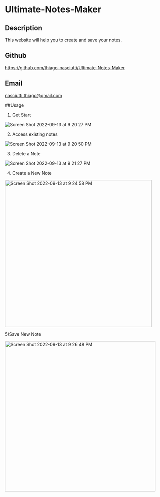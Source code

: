 # Ultimate-Notes-Maker

## Description

This website will help you to create and save your notes.

## Github

https://github.com/thiago-nasciutti/Ultimate-Notes-Maker

## Email

nasciutti.thiago@gmail.com

##Usage

1) Get Start

![Screen Shot 2022-09-13 at 9 20 27 PM](https://user-images.githubusercontent.com/108194923/190037282-2c0522ba-011d-435e-bbc8-a1eb79b46efa.png)

2) Access existing notes

![Screen Shot 2022-09-13 at 9 20 50 PM](https://user-images.githubusercontent.com/108194923/190037329-1dea5297-af83-43f3-a0ff-a529f1e32a68.png)

3) Delete a Note

![Screen Shot 2022-09-13 at 9 21 27 PM](https://user-images.githubusercontent.com/108194923/190037403-84486d49-d943-4fb7-b206-c6221d053314.png)

4) Create a New Note

<img width="469" alt="Screen Shot 2022-09-13 at 9 24 58 PM" src="https://user-images.githubusercontent.com/108194923/190037783-f1478643-ef5c-4e12-bcf2-14afdd819829.png">

5)Save New Note

<img width="481" alt="Screen Shot 2022-09-13 at 9 26 48 PM" src="https://user-images.githubusercontent.com/108194923/190037996-433c4816-a80f-4622-97d4-89068b5926d8.png">
